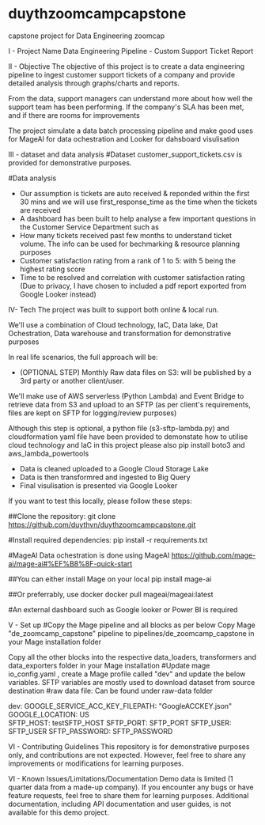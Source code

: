 # duythzoomcampcapstone
capstone project for Data Engineering zoomcap 


I - Project Name
Data Engineering Pipeline - Custom Support Ticket Report


II - Objective
The objective of this project is to create a data engineering pipeline to ingest customer support tickets of a company and provide detailed analysis through graphs/charts and reports.

From the data, support managers can understand more about how well the support team has been performing. If the company's SLA has been met, and if there are rooms for improvements

The project simulate a data batch processing pipeline and make good uses for MageAI for data ochestration and Looker for dahsboard visulisation




III - dataset and data analysis
#Dataset
customer_support_tickets.csv is provided for demonstrative purposes.


#Data analysis
- Our assumption  is tickets are auto received  & reponded within the first 30 mins and we will use first_response_time as the time when the  tickets are received
- A dashboard has been built to help analyse a few important questions in the Customer Service Department such as
- How many tickets received past few months to understand ticket volume. The info can be used for bechmarking & resource planning purposes
- Customer satisfaction rating from a rank  of  1 to 5: with 5 being the highest rating score
- Time to be resolved and correlation with customer satisfaction rating
(Due to privacy, I have chosen to included a pdf report exported from Google Looker instead)



IV- Tech
The project was built to support both online & local run.

We'll use a combination of Cloud technology, IaC, Data lake, Dat Ochestration, Data warehouse and transformation for demonstrative purposes

In real life scenarios, the full approach will be:

- (OPTIONAL STEP) Monthly Raw data files on S3: will be published by a 3rd party  or another client/user.

We'll make use of AWS serverless (Python Lambda) and Event Bridge to retrieve data from S3 and upload to an SFTP (as per client's requirements, files are kept on SFTP for logging/review purposes)

Although this step is optional, a python file (s3-sftp-lambda.py) and cloudformation yaml  file have been provided to demonstate  how to utilise cloud technology and IaC in this project
please also pip install boto3 and aws_lambda_powertools

- Data is  cleaned uploaded to a Google Cloud Storage Lake
- Data is then transformred and ingested to Big Query
- Final visulisation is presented via Google Looker


If you want to test this locally, please follow these steps:


##Clone the repository:
git clone https://github.com/duythvn/duythzoomcampcapstone.git

#Install required dependencies:
pip install -r requirements.txt

#MageAI Data ochestration is done using MageAI https://github.com/mage-ai/mage-ai#%EF%B8%8F-quick-start

##You can either install Mage on your local
pip install mage-ai

##Or preferrably,  use docker
docker pull mageai/mageai:latest

#An external dashboard such as Google looker or Power BI is required



V - Set up
#Copy the Mage pipeline and all blocks as per below
Copy Mage "de_zoomcamp_capstone" pipeline to pipelines/de_zoomcamp_capstone in your Mage installation folder

Copy all the other blocks into the respective data_loaders, transformers and data_exporters folder  in your Mage installation
#Update mage  io_config.yaml , create a Mage profile called "dev" and update the below variables. SFTP variables are mostly used to download dataset from source destination
#raw data file: 
Can be found under raw-data folder

dev:
  GOOGLE_SERVICE_ACC_KEY_FILEPATH: "GoogleACCKEY.json"
  GOOGLE_LOCATION: US     
  SFTP_HOST: testSFTP_HOST
  SFTP_PORT: SFTP_PORT
  SFTP_USER: SFTP_USER
  SFTP_PASSWORD: SFTP_PASSWORD



VI - Contributing Guidelines
This repository is for demonstrative purposes only, and contributions are not expected. However, feel free to share any improvements or modifications for learning purposes.



VI - Known Issues/Limitations/Documentation
Demo data is limited (1 quarter data from a made-up company).
If you encounter any bugs or have feature requests, feel free to share them for learning purposes.
Additional documentation, including API documentation and user guides, is not available for this demo project.

